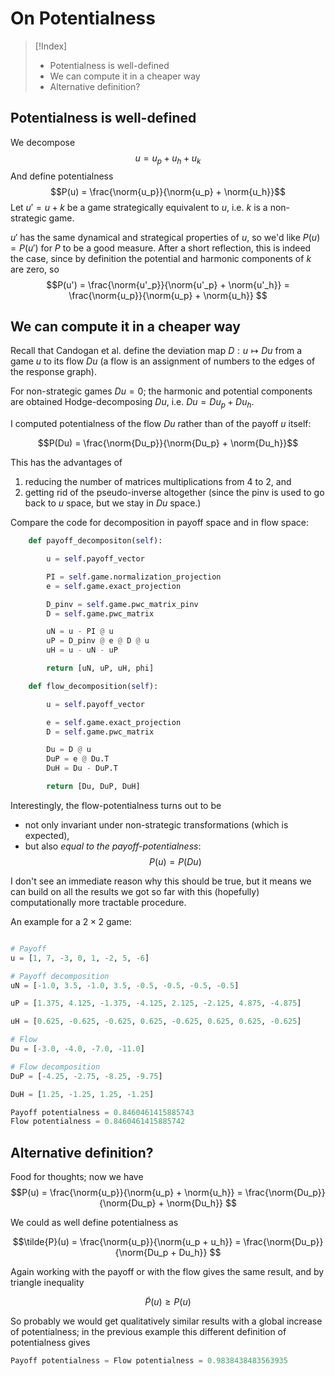 # On Potentialness
$\newcommand{\norm}[1]{||#1||}$

>[!Index]
>- Potentialness is well-defined
>- We can compute it in a cheaper way
>- Alternative definition?
## Potentialness is well-defined

We decompose $$u = u_p + u_h + u_k$$
And define potentialness $$P(u) = \frac{\norm{u_p}}{\norm{u_p} + \norm{u_h}}$$
Let $u' = u + k$ be a game strategically equivalent to $u$, i.e. $k$ is a non-strategic game. 

$u'$ has the same dynamical and strategical properties of $u$, so we'd like $P(u) = P(u')$ for $P$ to be a good measure. After a short reflection, this is indeed the case, since by definition the potential and harmonic components of $k$ are zero, so $$P(u') = \frac{\norm{u'_p}}{\norm{u'_p} + \norm{u'_h}} = \frac{\norm{u_p}}{\norm{u_p} + \norm{u_h}} $$

## We can compute it in a cheaper way

Recall that Candogan et al. define the deviation map $D: u \mapsto Du$ from a game $u$ to its flow $Du$ (a flow is an assignment of numbers to the edges of the response graph).

For non-strategic games  $Du = 0$; the harmonic and potential components are obtained Hodge-decomposing $Du$, i.e. $Du = Du_p + Du_h$.

I computed potentialness of the flow $Du$ rather than of the payoff $u$ itself:

$$P(Du) = \frac{\norm{Du_p}}{\norm{Du_p} + \norm{Du_h}}$$

This has the advantages of
1. reducing the number of matrices multiplications from $4$ to $2$, and
2. getting rid of the pseudo-inverse altogether (since the pinv is used to go back to $u$ space, but we stay in $Du$ space.)

Compare the code for decomposition in payoff space and in flow space:

```python
    def payoff_decompositon(self):

        u = self.payoff_vector

        PI = self.game.normalization_projection
        e = self.game.exact_projection

        D_pinv = self.game.pwc_matrix_pinv
        D = self.game.pwc_matrix

        uN = u - PI @ u
        uP = D_pinv @ e @ D @ u
        uH = u - uN - uP

        return [uN, uP, uH, phi]
```

```python
    def flow_decomposition(self):

        u = self.payoff_vector

        e = self.game.exact_projection
        D = self.game.pwc_matrix

        Du = D @ u
        DuP = e @ Du.T
        DuH = Du - DuP.T

        return [Du, DuP, DuH]
```

Interestingly, the flow-potentialness turns out to be
- not only invariant under non-strategic transformations (which is expected),
- but also *equal to the payoff-potentialness*:
$$P(u) = P(Du)$$

I don't see an immediate reason why this should be true, but it means we can build on all the results we got so far with this (hopefully) computationally more tractable procedure.

An example for a $2\times2$ game:
```python

# Payoff
u = [1, 7, -3, 0, 1, -2, 5, -6]

# Payoff decomposition
uN = [-1.0, 3.5, -1.0, 3.5, -0.5, -0.5, -0.5, -0.5]

uP = [1.375, 4.125, -1.375, -4.125, 2.125, -2.125, 4.875, -4.875]

uH = [0.625, -0.625, -0.625, 0.625, -0.625, 0.625, 0.625, -0.625]

# Flow
Du = [-3.0, -4.0, -7.0, -11.0]

# Flow decomposition
DuP = [-4.25, -2.75, -8.25, -9.75]

DuH = [1.25, -1.25, 1.25, -1.25]

Payoff potentialness = 0.8460461415885743
Flow potentialness = 0.8460461415885742
```
## Alternative definition?
Food for thoughts; now we have
 $$P(u) = \frac{\norm{u_p}}{\norm{u_p} + \norm{u_h}} = \frac{\norm{Du_p}}{\norm{Du_p} + \norm{Du_h}} $$


We could as well define potentialness as

$$\tilde{P}(u) = \frac{\norm{u_p}}{\norm{u_p + u_h}} = \frac{\norm{Du_p}}{\norm{Du_p + Du_h}} $$

Again working with the payoff or with the flow gives the same result, and by triangle inequality

$$\tilde{P}(u) \geq P(u)$$

So probably we would get qualitatively similar results with a global increase of potentialness; in the previous example this different definition of potentialness gives
```python
Payoff potentialness = Flow potentialness = 0.9838438483563935
```



